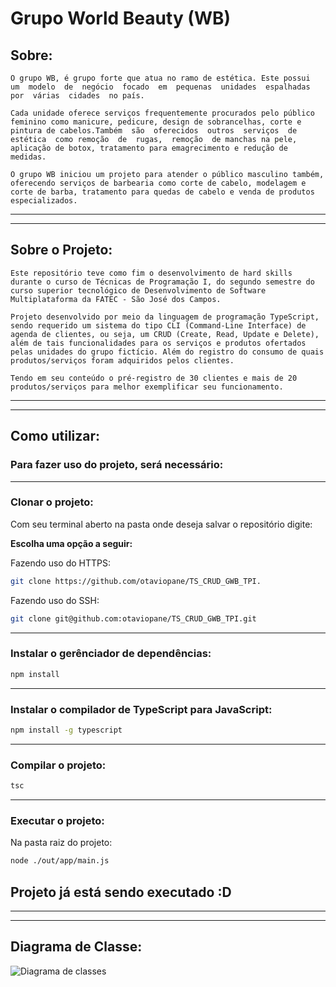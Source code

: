 # Grupo World Beauty (WB)


## Sobre:

    O grupo WB, é grupo forte que atua no ramo de estética. Este possui  um  modelo  de  negócio  focado  em  pequenas  unidades  espalhadas  por  várias  cidades  no país. 
    
    Cada unidade oferece serviços frequentemente procurados pelo público feminino como manicure, pedicure, design de sobrancelhas, corte e pintura de cabelos.Também  são  oferecidos  outros  serviços  de  estética  como remoção  de  rugas,  remoção  de manchas na pele, aplicação de botox, tratamento para emagrecimento e redução de medidas.

    O grupo WB iniciou um projeto para atender o público masculino também, oferecendo serviços de barbearia como corte de cabelo, modelagem e corte de barba, tratamento para quedas de cabelo e venda de produtos especializados.

------
------

## Sobre o Projeto:
    Este repositório teve como fim o desenvolvimento de hard skills durante o curso de Técnicas de Programação I, do segundo semestre do curso superior tecnológico de Desenvolvimento de Software Multiplataforma da FATEC - São José dos Campos.

    Projeto desenvolvido por meio da linguagem de programação TypeScript, sendo requerido um sistema do tipo CLI (Command-Line Interface) de agenda de clientes, ou seja, um CRUD (Create, Read, Update e Delete), além de tais funcionalidades para os serviços e produtos ofertados pelas unidades do grupo fictício. Além do registro do consumo de quais produtos/serviços foram adquiridos pelos clientes.

    Tendo em seu conteúdo o pré-registro de 30 clientes e mais de 20 produtos/serviços para melhor exemplificar seu funcionamento.

------
------

## Como utilizar:

### Para fazer uso do projeto, será necessário:

------

### Clonar o projeto:

Com seu terminal aberto na pasta onde deseja salvar o repositório digite:

**Escolha uma opção a seguir:**

Fazendo uso do HTTPS:
```bash
git clone https://github.com/otaviopane/TS_CRUD_GWB_TPI.
```
Fazendo uso do SSH:
```bash
git clone git@github.com:otaviopane/TS_CRUD_GWB_TPI.git
```

------

### Instalar o gerênciador de dependências:
```bash
npm install
```

------


### Instalar o compilador de TypeScript para JavaScript:
```bash
npm install -g typescript
```

------


### Compilar o projeto:
```bash
tsc
```

------


### Executar o projeto:
Na pasta raiz do projeto:
```bash
node ./out/app/main.js 
```


## Projeto já está sendo executado :D

------
------


## Diagrama de Classe:

![Diagrama de classes](https://s3.us-west-2.amazonaws.com/secure.notion-static.com/20f45a4c-8274-4267-86ae-a14d91173683/Diagrama_TPI_-_TS_CRUD.svg?X-Amz-Algorithm=AWS4-HMAC-SHA256&X-Amz-Content-Sha256=UNSIGNED-PAYLOAD&X-Amz-Credential=AKIAT73L2G45EIPT3X45%2F20211211%2Fus-west-2%2Fs3%2Faws4_request&X-Amz-Date=20211211T004423Z&X-Amz-Expires=86400&X-Amz-Signature=04424e05391a16d05b7a5c8897c461b9d8a5cf745817399bc9776dc586bf9179&X-Amz-SignedHeaders=host&response-content-disposition=filename%20%3D%22Diagrama%2520TPI%2520-%2520TS%2520CRUD.svg%22&x-id=GetObject)